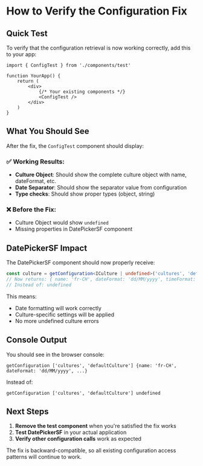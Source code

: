 # How to Verify the Configuration Fix

## Quick Test

To verify that the configuration retrieval is now working correctly, add this to your app:

```tsx
import { ConfigTest } from './components/test'

function YourApp() {
    return (
        <div>
            {/* Your existing components */}
            <ConfigTest />
        </div>
    )
}
```

## What You Should See

After the fix, the `ConfigTest` component should display:

### ✅ Working Results:

- **Culture Object**: Should show the complete culture object with name, dateFormat, etc.
- **Date Separator**: Should show the separator value from configuration
- **Type checks**: Should show proper types (object, string)

### ❌ Before the Fix:

- Culture Object would show `undefined`
- Missing properties in DatePickerSF component

## DatePickerSF Impact

The DatePickerSF component should now properly receive:

```typescript
const culture = getConfiguration<ICulture | undefined>('cultures', 'defaultCulture')
// Now returns: { name: 'fr-CH', dateFormat: 'dd/MM/yyyy', timeFormat: 'HH:mm:ss', currencySymbol: 'CHF', separator: '.' }
// Instead of: undefined
```

This means:

- Date formatting will work correctly
- Culture-specific settings will be applied
- No more undefined culture errors

## Console Output

You should see in the browser console:

```
getConfiguration ['cultures', 'defaultCulture'] {name: 'fr-CH', dateFormat: 'dd/MM/yyyy', ...}
```

Instead of:

```
getConfiguration ['cultures', 'defaultCulture'] undefined
```

## Next Steps

1. **Remove the test component** when you're satisfied the fix works
2. **Test DatePickerSF** in your actual application
3. **Verify other configuration calls** work as expected

The fix is backward-compatible, so all existing configuration access patterns will continue to work.
